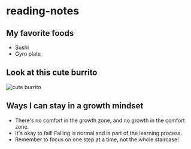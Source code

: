 # reading-notes

## My favorite foods
- Sushi
- Gyro plate

## Look at this cute burrito
![cute burrito](https://creazilla-store.fra1.digitaloceanspaces.com/cliparts/67855/cute-taco-clipart-md.png)

## Ways I can stay in a growth mindset
- There's no comfort in the growth zone, and no growth in the comfort zone.
- It's okay to fail! Failing is normal and is part of the learning process.
- Remember to focus on one step at a time, not the whole staircase!


